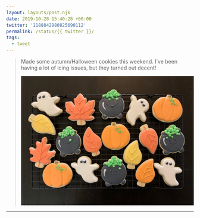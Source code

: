 ```yaml
---
layout: layouts/post.njk
date: 2019-10-28 15:40:28 +00:00
twitter: '1188842980825690112'
permalink: /status/{{ twitter }}/
tags: 
  - tweet
---
```


> Made some autumn/Halloween cookies this weekend. I’ve been having a lot of icing issues, but they turned out decent! 
> 
> ![Decorated sugar cookies of pumpkins, fall leaves, ghosts, and bubbly cauldrons.](/img/1188842980825690112-EH-eYezU8AA2snp.jpg)

---
